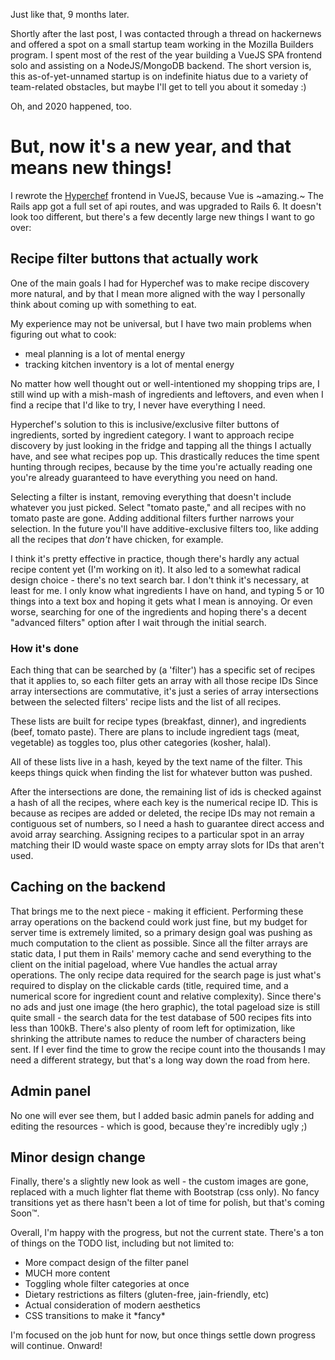 Just like that, 9 months later.

Shortly after the last post, I was contacted through a thread on hackernews
and offered a spot on a small startup team working in the Mozilla Builders
program. I spent most of the rest of the year building a VueJS SPA frontend
solo and assisting on a NodeJS/MongoDB backend. The short version is, this
as-of-yet-unnamed startup is on indefinite hiatus due to a variety of
team-related obstacles, but maybe I'll get to tell you about it someday :)

Oh, and 2020 happened, too.

# But, now it's a new year, and that means new things!

I rewrote the [Hyperchef](https://cgardn.github.io/hyperchef/) frontend in
VueJS, because Vue is ~amazing.~ The Rails app got a full set of api routes,
and was upgraded to Rails 6. It doesn't look too different, but there's a few
decently large new things I want to go over:

## Recipe filter buttons that actually work
One of the main goals I had for Hyperchef was to make recipe discovery more
natural, and by that I mean more aligned with the way I personally think about
coming up with something to eat. 

My experience may not be universal, but I have two main problems when figuring
out what to cook:

- meal planning is a lot of mental energy
- tracking kitchen inventory is a lot of mental energy

No matter how well thought out or well-intentioned my shopping trips are, I
still wind up with a mish-mash of ingredients and leftovers, and even when I
find a recipe that I'd like to try, I never have everything I need.

Hyperchef's solution to this is inclusive/exclusive filter buttons of
ingredients, sorted by ingredient category. I want to approach recipe
discovery by just looking in the fridge and tapping all the things I actually
have, and see what recipes pop up. This drastically reduces the time spent
hunting through recipes, because by the time you're actually reading one
you're already guaranteed to have everything you need on hand. 

Selecting a filter is instant, removing everything that doesn't include
whatever you just picked. Select "tomato paste," and all recipes with no
tomato paste are gone. Adding additional filters further narrows your
selection. In the future you'll have additive-exclusive filters too, like
adding all the recipes that *don't* have chicken, for example.

I think it's pretty effective in practice, though there's hardly any actual
recipe content yet (I'm working on it). It also led to a somewhat radical
design choice - there's no text search bar. I don't think it's necessary, at
least for me. I only know what ingredients I have on hand, and
typing 5 or 10 things into a text box and hoping it gets what I mean is
annoying. Or even worse, searching for one of the ingredients and hoping
there's a decent "advanced filters" option after I wait through the initial
search.

### How it's done
Each thing that can be searched by (a 'filter') has a specific set of recipes
that it applies to, so each filter gets an array with all those recipe IDs
Since array intersections are commutative, it's just a series of array
intersections between the selected filters' recipe lists and the list of all
recipes.

These lists are built for recipe types (breakfast, dinner), and ingredients
(beef, tomato paste). There are plans to include ingredient tags (meat,
vegetable) as toggles too, plus other categories (kosher, halal).

All of these lists live in a hash, keyed by the text name of the filter. This
keeps things quick when finding the list for whatever button was pushed.

After the intersections are done, the remaining list of ids is checked against
a hash of all the recipes, where each key is the numerical recipe ID. This is
because as recipes are added or deleted, the recipe IDs may not remain a
contiguous set of numbers, so I need a hash to guarantee direct access and
avoid array searching. Assigning recipes to a particular spot in an array
matching their ID would waste space on empty array slots for IDs that aren't
used.

## Caching on the backend
That brings me to the next piece - making it efficient. Performing these array
operations on the backend could work just fine, but my budget for server time
is extremely limited, so a primary design goal was pushing as much computation
to the client as possible. Since all the filter arrays are static data, I
put them in Rails' memory cache and send everything to the client on the
initial pageload, where Vue handles the actual array operations.  The only
recipe data required for the search page is just what's required to display on
the clickable cards (title, required time, and a numerical score for
ingredient count and relative complexity). Since there's no ads and just one
image (the hero graphic), the total pageload size is still quite small - the
search data for the test database of 500 recipes fits into less than 100kB.
There's also plenty of room left for optimization, like shrinking the
attribute names to reduce the number of characters being sent. If I ever find
the time to grow the recipe count into the thousands I may need a different
strategy, but that's a long way down the road from here.

## Admin panel
No one will ever see them, but I added basic admin panels for adding and
editing the resources - which is good, because they're incredibly ugly ;)

## Minor design change
Finally, there's a slightly new look as well - the custom images are gone,
replaced with a much lighter flat theme with Bootstrap (css only).  No fancy
transitions yet as there hasn't been a lot of time for polish, but that's
coming Soon&#8482;.

Overall, I'm happy with the progress, but not the current state. There's a ton
of things on the TODO list, including but not limited to:
- More compact design of the filter panel
- MUCH more content
- Toggling whole filter categories at once
- Dietary restrictions as filters (gluten-free, jain-friendly, etc)
- Actual consideration of modern aesthetics
- CSS transitions to make it \*fancy\*

I'm focused on the job hunt for now, but once things settle down progress will
continue. Onward!
